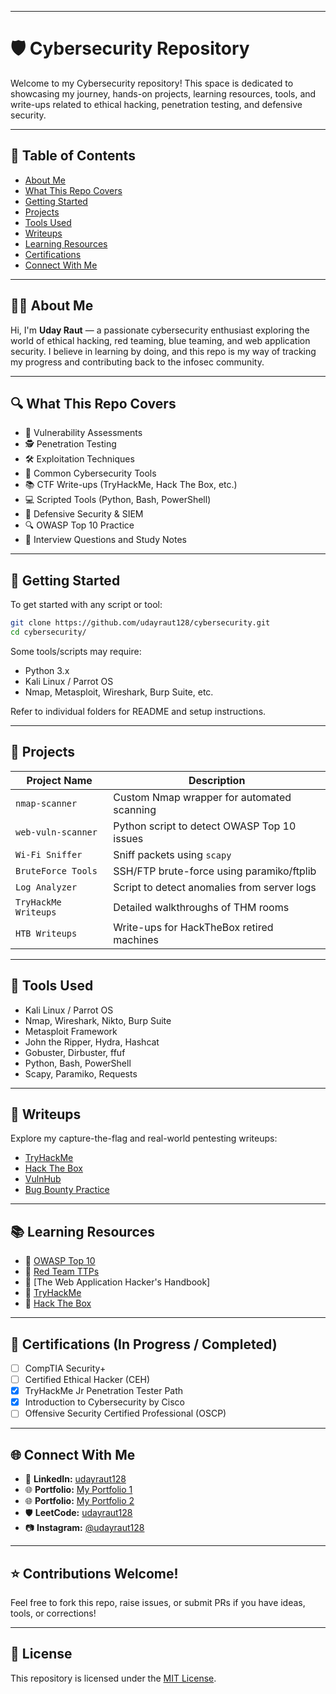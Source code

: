  
 ---


# 🛡️ Cybersecurity Repository

Welcome to my Cybersecurity repository! This space is dedicated to showcasing my journey, hands-on projects, learning resources, tools, and write-ups related to ethical hacking, penetration testing, and defensive security.

---

## 📌 Table of Contents
- [About Me](#about-me)
- [What This Repo Covers](#what-this-repo-covers)
- [Getting Started](#getting-started)
- [Projects](#projects)
- [Tools Used](#tools-used)
- [Writeups](#writeups)
- [Learning Resources](#learning-resources)
- [Certifications](#certifications)
- [Connect With Me](#connect-with-me)

---

## 👨‍💻 About Me
Hi, I'm **Uday Raut** — a passionate cybersecurity enthusiast exploring the world of ethical hacking, red teaming, blue teaming, and web application security. I believe in learning by doing, and this repo is my way of tracking my progress and contributing back to the infosec community.

---

## 🔍 What This Repo Covers
- 🔐 Vulnerability Assessments
- 🕵️ Penetration Testing
- 🛠️ Exploitation Techniques
- 🧰 Common Cybersecurity Tools
- 📚 CTF Write-ups (TryHackMe, Hack The Box, etc.)
- 💻 Scripted Tools (Python, Bash, PowerShell)
- 🧱 Defensive Security & SIEM
- 🔍 OWASP Top 10 Practice
- 🧠 Interview Questions and Study Notes

---

## 🚀 Getting Started
To get started with any script or tool:

```bash
git clone https://github.com/udayraut128/cybersecurity.git
cd cybersecurity/
````

Some tools/scripts may require:

* Python 3.x
* Kali Linux / Parrot OS
* Nmap, Metasploit, Wireshark, Burp Suite, etc.

Refer to individual folders for README and setup instructions.

---

## 📁 Projects

| Project Name         | Description                                 |
| -------------------- | ------------------------------------------- |
| `nmap-scanner`       | Custom Nmap wrapper for automated scanning  |
| `web-vuln-scanner`   | Python script to detect OWASP Top 10 issues |
| `Wi-Fi Sniffer`      | Sniff packets using `scapy`                 |
| `BruteForce Tools`   | SSH/FTP brute-force using paramiko/ftplib   |
| `Log Analyzer`       | Script to detect anomalies from server logs |
| `TryHackMe Writeups` | Detailed walkthroughs of THM rooms          |
| `HTB Writeups`       | Write-ups for HackTheBox retired machines   |

---

## 🧰 Tools Used

* Kali Linux / Parrot OS
* Nmap, Wireshark, Nikto, Burp Suite
* Metasploit Framework
* John the Ripper, Hydra, Hashcat
* Gobuster, Dirbuster, ffuf
* Python, Bash, PowerShell
* Scapy, Paramiko, Requests

---

## 📝 Writeups

Explore my capture-the-flag and real-world pentesting writeups:

* [TryHackMe](./writeups/tryhackme/)
* [Hack The Box](./writeups/htb/)
* [VulnHub](./writeups/vulnhub/)
* [Bug Bounty Practice](./writeups/bug-bounty/)

---

## 📚 Learning Resources

* 📘 [OWASP Top 10](https://owasp.org/www-project-top-ten/)
* 📘 [Red Team TTPs](https://attack.mitre.org/)
* 📘 \[The Web Application Hacker's Handbook]
* 📘 [TryHackMe](https://tryhackme.com/)
* 📘 [Hack The Box](https://hackthebox.com/)

---

## 🧾 Certifications (In Progress / Completed)

* [ ] CompTIA Security+
* [ ] Certified Ethical Hacker (CEH)
* [x] TryHackMe Jr Penetration Tester Path
* [x] Introduction to Cybersecurity by Cisco
* [ ] Offensive Security Certified Professional (OSCP)

---

## 🌐 Connect With Me

* 🔗 **LinkedIn:** [udayraut128](https://www.linkedin.com/in/udayraut128)
* 🌐 **Portfolio:** [My Portfolio 1](https://udayraut128.github.io/My-Portfolio-1/)
* 🌐 **Portfolio:** [My Portfolio 2](https://udayraut128.github.io/My-Portfolio/)
* 🛡️ **LeetCode:** [udayraut128](https://leetcode.com/udayraut128)
* 📷 **Instagram:** [@udayraut128](https://instagram.com/udayraut128)

---

## ⭐ Contributions Welcome!

Feel free to fork this repo, raise issues, or submit PRs if you have ideas, tools, or corrections!

---

## 📝 License

This repository is licensed under the [MIT License](LICENSE).


 
